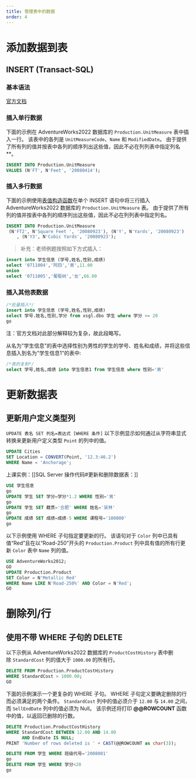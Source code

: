 ```yaml
---
title: 管理表中的数据
order: 4
---
```


# 添加数据到表
## INSERT (Transact-SQL)

### 基本语法
[官方文档](https://learn.microsoft.com/zh-cn/sql/t-sql/statements/insert-transact-sql?view=sql-server-ver16#BasicSyntax)

### 插入单行数据
下面的示例在 AdventureWorks2022 数据库的 `Production.UnitMeasure` 表中插入一行。 该表中的各列是 `UnitMeasureCode`、`Name` 和 `ModifiedDate`。 由于提供了所有列的值并按表中各列的顺序列出这些值，因此不必在列列表中指定列名**。
```sql
INSERT INTO Production.UnitMeasure  
VALUES (N'FT', N'Feet', '20080414');
```

### 插入多行数据
下面的示例使用[表值构造函数](https://learn.microsoft.com/zh-cn/sql/t-sql/queries/table-value-constructor-transact-sql?view=sql-server-ver16)在单个 INSERT 语句中将三行插入 AdventureWorks2022 数据库的 `Production.UnitMeasure` 表。 由于提供了所有列的值并按表中各列的顺序列出这些值，因此不必在列列表中指定列名。
```sql
INSERT INTO Production.UnitMeasure  
 (N'FT2', N'Square Feet ', '20080923'), (N'Y', N'Yards', '20080923')
    , (N'Y3', N'Cubic Yards', '20080923');
```

>补充：老师例题按照如下方式插入：
```sql
insert into 学生信息 (学号,姓名,性别,成绩)
select '0711004','阿四','男',11.00
union
select '0711005','葡萄树','女',66.00
```

### 插入其他表数据
```sql
/*批量插入*/
insert into 学生信息 (学号,姓名,性别,成绩)
select 学号.姓名,性别,学分 from xsgl.dbo 学生 where 学分 >= 20
go
```
注：官方文档对此部分解释较为复杂，故此段略写。

从名为"学生信息"的表中选择性别为男性的学生的学号、姓名和成绩，并将这些信息插入到名为"学生信息1"的表中:
```sql
/*表的复制*/
select 学号,姓名,成绩 into 学生信息1 from 学生信息 where 性别='男'
```


# 更新数据表

## 更新用户定义类型列
`UPDATE 表名 SET 列名=表达式 [WHERE 条件]`
以下示例显示如何通过从字符串显式转换来更新用户定义类型 `Point` 的列中的值。
```sql
UPDATE Cities  
SET Location = CONVERT(Point, '12.3:46.2')  
WHERE Name = 'Anchorage';
```

上课实例：[[SQL Server 操作代码#更新和删除数据表：]]
```sql
USE 学生信息
go
UPDATE 学生 SET 学分=学分*1.2 WHERE 性别='男'
go
UPDATE 学生 SET 籍贯='合肥' WHERE 姓名='吴林'
go
UPDATE 成绩 SET 成绩=成绩-5 WHERE 课程号='100000'
go
```

以下示例使用 WHERE 子句指定要更新的行。 该语句对于 `Color` 列中已具有值“Red”且在以“Road-250”开头的 `Production.Product` 列中具有值的所有行更新 `Color` 表中 `Name` 列的值。
```sql
USE AdventureWorks2012;  
GO  
UPDATE Production.Product  
SET Color = N'Metallic Red'  
WHERE Name LIKE N'Road-250%' AND Color = N'Red';  
GO
```

# 删除列/行

## 使用不带 WHERE 子句的 DELETE

以下示例从 AdventureWorks2022 数据库的 `ProductCostHistory` 表中删除 `StandardCost` 列的值大于 `1000.00` 的所有行。
```sql
DELETE FROM Production.ProductCostHistory  
WHERE StandardCost > 1000.00;  
GO
```

下面的示例演示一个更复杂的 WHERE 子句。 WHERE 子句定义要确定删除的行而必须满足的两个条件。 `StandardCost` 列中的值必须介于 `12.00` 与 `14.00` 之间，而 `SellEndDate` 列中的值必须为 Null。 该示例还将打印 **@@ROWCOUNT** 函数中的值，以返回已删除的行数。
```sql
DELETE Production.ProductCostHistory  
WHERE StandardCost BETWEEN 12.00 AND 14.00  
      AND EndDate IS NULL;  
PRINT 'Number of rows deleted is ' + CAST(@@ROWCOUNT as char(3));
```

```sql
DELETE FROM 学生 WHERE 班级代号='2008001'
go
DELETE FROM 学生 WHERE 学分<20
go
```
